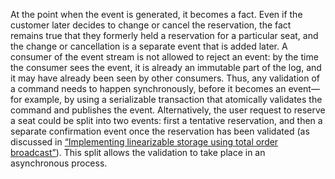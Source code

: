 At the point when the event is generated, it becomes a fact. Even if the customer later decides to
change or cancel the reservation, the fact remains true that they formerly held a reservation for a
particular seat, and the change or cancellation is a separate event that is added later. A consumer of the event stream is not allowed to reject an event: by the time the consumer sees the
event, it is already an immutable part of the log, and it may have already been seen by other
consumers. Thus, any validation of a command needs to happen synchronously, before it becomes an
event—for example, by using a serializable transaction that atomically validates the command and
publishes the event. Alternatively, the user request to reserve a seat could be split into two events: first a tentative
reservation, and then a separate confirmation event once the reservation has been validated (as
discussed in [“Implementing linearizable storage using total order broadcast”](ch09.html#sec_consistency_abcast_to_lin)). This split allows the validation to take place in
an asynchronous process.